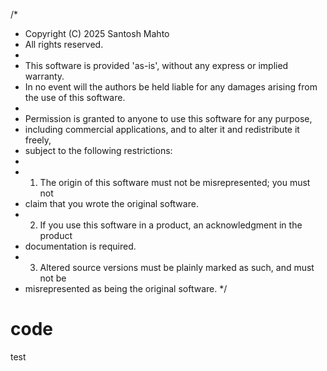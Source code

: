 /*
* Copyright (C) 2025 Santosh Mahto
* All rights reserved.
*
* This software is provided 'as-is', without any express or implied warranty.
* In no event will the authors be held liable for any damages arising from the use of this software.
*
* Permission is granted to anyone to use this software for any purpose,
* including commercial applications, and to alter it and redistribute it freely,
* subject to the following restrictions:
*
* 1. The origin of this software must not be misrepresented; you must not
*    claim that you wrote the original software.
* 2. If you use this software in a product, an acknowledgment in the product
*    documentation is required.
* 3. Altered source versions must be plainly marked as such, and must not be
*    misrepresented as being the original software.
*/


# code
test
